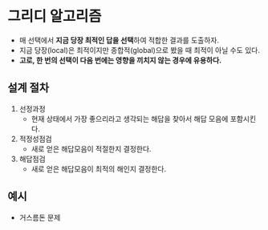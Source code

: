 # 그리디 알고리즘

* 매 선택에서 **지금 당장 최적인 답을 선택**하여 적합한 결과를 도출하자.
* 지금 당장(local)은 최적이지만 종합적(global)으로 봤을 때 최적이 아닐 수도 있다.
* **고로, 한 번의 선택이 다음 번에는 영향을 끼치지 않는 경우에 유용하다.**


## 설계 절차
1. 선정과정
	* 현재 상태에서 가장 좋으리라고 생각되는 해답을 찾아서 해답 모음에 포함시킨다.
2. 적정성점검
	* 새로 얻은 해답모음이 적절한지 결정한다.
3. 해답점검
	* 새로 얻은 해답모음이 최적의 해인지 결정한다.

## 예시
* 거스름돈 문제
